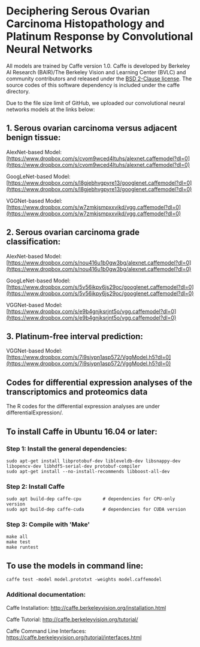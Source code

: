 # Deciphering Serous Ovarian Carcinoma Histopathology and Platinum Response by Convolutional Neural Networks

All models are trained by Caffe version 1.0. Caffe is developed by Berkeley AI Research (BAIR)/The Berkeley Vision and Learning Center (BVLC) and community contributors and released under the [BSD 2-Clause license](https://github.com/BVLC/caffe/blob/master/LICENSE). The source codes of this software dependency is included under the caffe directory.

Due to the file size limit of GitHub, we uploaded our convolutional neural networks models at the links below:

## 1. Serous ovarian carcinoma versus adjacent benign tissue:
AlexNet-based Model: [https://www.dropbox.com/s/cvom9wced4ltuhs/alexnet.caffemodel?dl=0](https://www.dropbox.com/s/cvom9wced4ltuhs/alexnet.caffemodel?dl=0)

GoogLeNet-based Model: [https://www.dropbox.com/s/l8gjebhvgpyre13/googlenet.caffemodel?dl=0](https://www.dropbox.com/s/l8gjebhvgpyre13/googlenet.caffemodel?dl=0)

VGGNet-based Model: [https://www.dropbox.com/s/w7zmkjsmpxxvikd/vgg.caffemodel?dl=0](https://www.dropbox.com/s/w7zmkjsmpxxvikd/vgg.caffemodel?dl=0)

## 2. Serous ovarian carcinoma grade classification:
AlexNet-based Model: [https://www.dropbox.com/s/nou416u1b0gw3bg/alexnet.caffemodel?dl=0](https://www.dropbox.com/s/nou416u1b0gw3bg/alexnet.caffemodel?dl=0)

GoogLeNet-based Model: [https://www.dropbox.com/s/5v56ikpy6js29oc/googlenet.caffemodel?dl=0](https://www.dropbox.com/s/5v56ikpy6js29oc/googlenet.caffemodel?dl=0)

VGGNet-based Model: [https://www.dropbox.com/s/e9b4gnjksrjnt5o/vgg.caffemodel?dl=0](https://www.dropbox.com/s/e9b4gnjksrjnt5o/vgg.caffemodel?dl=0)

## 3. Platinum-free interval prediction:
VGGNet-based Model: [https://www.dropbox.com/s/7i9siypn1asp572/VggModel.h5?dl=0](https://www.dropbox.com/s/7i9siypn1asp572/VggModel.h5?dl=0)

## Codes for differential expression analyses of the transcriptomics and proteomics data
The R codes for the differential expression analyses are under differentialExpression/.


## To install Caffe in Ubuntu 16.04 or later:
### Step 1: Install the general dependencies:
```
sudo apt-get install libprotobuf-dev libleveldb-dev libsnappy-dev libopencv-dev libhdf5-serial-dev protobuf-compiler
sudo apt-get install --no-install-recommends libboost-all-dev
```

### Step 2: Install Caffe
```
sudo apt build-dep caffe-cpu        # dependencies for CPU-only version
sudo apt build-dep caffe-cuda       # dependencies for CUDA version
```

### Step 3: Compile with 'Make'
```
make all
make test
make runtest
```

## To use the models in command line:
```
caffe test -model model.prototxt -weights model.caffemodel
```

### Additional documentation:
Caffe Installation: http://caffe.berkeleyvision.org/installation.html

Caffe Tutorial: http://caffe.berkeleyvision.org/tutorial/

Caffe Command Line Interfaces: https://caffe.berkeleyvision.org/tutorial/interfaces.html
